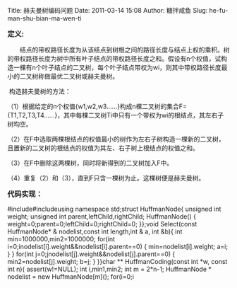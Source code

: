 Title: 赫夫曼树编码问题
Date: 2011-03-14 15:08
Author: 糖拌咸鱼
Slug: he-fu-man-shu-bian-ma-wen-ti

**<span style="font-size: 16px;">定义:</span>**

</p>

　　结点的带权路径长度为从该结点到树根之间的路径长度与结点上权的乘积。树的带权路径长度为树中所有叶子结点的带权路径长度之和。假设有n个权值，试构造一棵有n个叶子结点的二叉树，每个叶子结点带权为wi，则其中带权路径长度最小的二叉树称做最优二叉树或赫夫曼树。 

</p>

 构造赫夫曼树的方法：  

</p>

（1）根据给定的n个权值{w1,w2,w3......}构成n棵二叉树的集合F={T1,T2,T3,T4......}，其中每棵二叉树Ti中只有一个带权为wi的根结点，其左右子树均空。

</p>

（2）在F中选取两棵根结点的权值最小的树作为左右子树构造一棵新的二叉树，且置新的二叉树的根结点的权值为其左、右子树上根结点的权值之和。

</p>

（3）在F中删除这两棵树，同时将新得到的二叉树加入F中。

</p>

（4）重复（2）和（3），直到F只含一棵树为止。这棵树便是赫夫曼树。

</p>

**<span style="font-size: 16px;">代码实现：</span>**

</p>

<div class="cnblogs_code">

</p>
<p>
    #include<iostream>#include<assert.h>using namespace std;struct HuffmanNode{    unsigned int weight;    unsigned int parent,leftChild,rightChild;    HuffmanNode()    {        weight=0;parent=0;leftChild=0;rightChild=0;    }};void Select(const HuffmanNode* & nodelist,const int length,int & a, int &b){    int min=1000000,min2=1000000;    for(int i=0;i<length;i++)    {        if(min>nodelist[i].weight&&nodelist[i].parent==0)         {            min=nodelist[i].weight;            a=i;        }    }    for(int j=0;j<length;j++)    {        if(j!=a&&min2>nodelist[j].weight&&nodelist[j].parent==0)        {            min2=nodelist[j].weight;            b=j;        }    }}char ** HuffmanCoding(const int *w, const int n){    assert(w!=NULL);    int i,min1,min2;    int m = 2*n-1;    HuffmanNode * nodelist = new HuffmanNode[m]();    for(i=0;i<n;i++)    {        nodelist[i].weight=w[i];        nodelist[i].parent=0;    }    for(i=n;i<m;i++)    {        Select(nodelist,i,min1,min2);        nodelist[min1].parent=i;        nodelist[min2].parent=i;        nodelist[i].weight=nodelist[min1].weight+nodelist[min2].weight;        nodelist[i].rightChild=min2;        nodelist[i].leftChild=min1;        nodelist[i].parent=0;    }    char temp [20];    char ** code = new char * [n];    for(i=0;i<n;i++)    {        int j=i;        int index=0;        while(j!=m-1)        {            if(j==nodelist[nodelist[j].parent].leftChild) temp[index++]='0';            else temp[index++]='1';            j=nodelist[j].parent;        }        temp[index]='\0';        code[i] = new char[index+1];        strcpy(code[i],temp);    }    delete nodelist;    return code;}int main(){    const int size=6;    char word[size]={'A','B','C','D','E','F'};//编码字符    int w[size]={4,3,2,1,7,8};//权重    char ** code;    code=HuffmanCoding(w,size);    assert(code!=NULL);    for(int i=0;i<size;i++)    {        cout<<word[i]<<" is coded as "<<code[i]<<endl;    }    //注意二级指针的释放问题    for(int j=0;j<size;j++)    {        delete []code[j];    }    delete []code;    return 0;}

</p>
<p>

</div>

</p>

</p>

